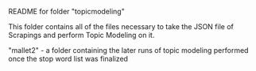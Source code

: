 README for folder "topicmodeling"

This folder contains all of the files necessary to take the
JSON file of Scrapings and perform Topic Modeling on it.

"mallet2" - a folder containing the later runs of topic
modeling performed once the stop word list was finalized